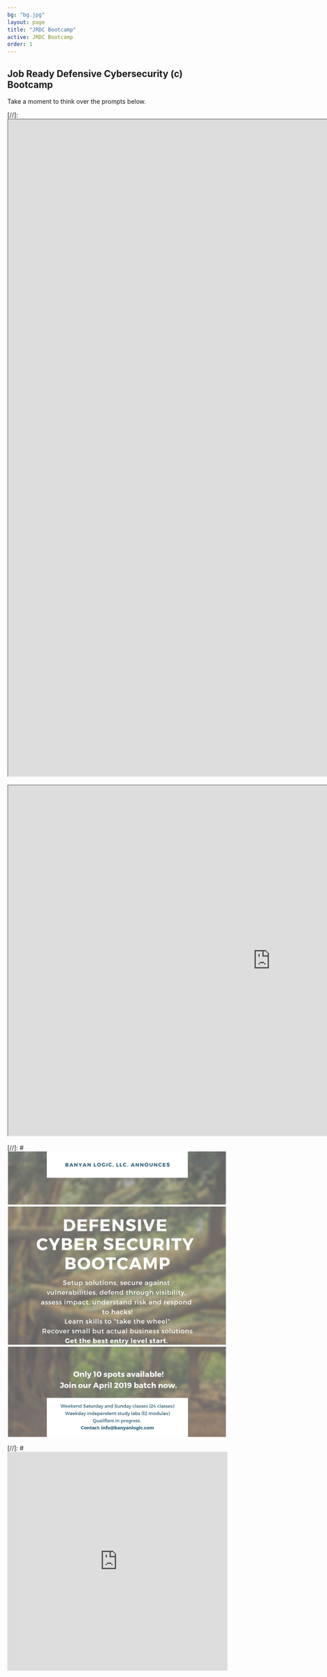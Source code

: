 ```yaml
---
bg: "bg.jpg"
layout: page
title: "JRDC Bootcamp"
active: JRDC Bootcamp
order: 1
---
```

## Job Ready Defensive Cybersecurity (c) Bootcamp

Take a moment to think over the prompts below.

[//]: <iframe width="2000px" height="1500px" src="https://sway.office.com/s/tGY8DyDZB6qsbOH4/embed"></iframe>

<iframe width="1200px" height="800px" src="https://banyanlogic-my.sharepoint.com/:p:/p/srinikasturi/EaXk_dFhiAJCk1nuI9RtMJ4BqrQB44GsbQpSsefnDEMk_Q?e=aDBsy2"></iframe>



[//]: #![Bootcamp flyer](/assets/images/BLFlyer.jpg)  

[//]: #<iframe width="760px" height="500px" src="https://sway.office.com/s/tGY8DyDZB6qsbOH4/embed" frameborder="0" marginheight="0" marginwidth="0" max-width="100%" sandbox="allow-forms allow-modals allow-orientation-lock allow-popups allow-same-origin allow-scripts" scrolling="yes" style="border: none; max-width: 100%; max-height: 100vh" allowfullscreen mozallowfullscreen msallowfullscreen webkitallowfullscreen></iframe>